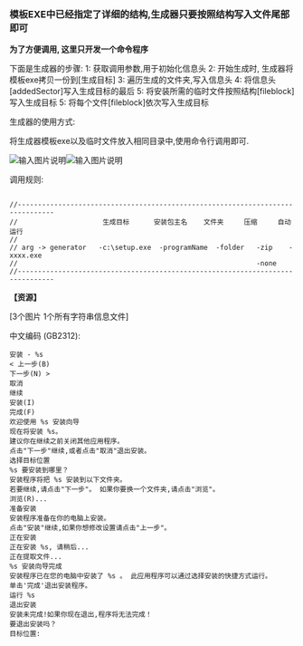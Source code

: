 ### 模板EXE中已经指定了详细的结构,生成器只要按照结构写入文件尾部即可

 **为了方便调用, 这里只开发一个命令程序** 

下面是生成器的步骤:
1: 获取调用参数,用于初始化信息头
2: 开始生成时, 生成器将模板exe拷贝一份到[生成目标]
3: 遍历生成的文件夹,写入信息头
4: 将信息头[addedSector]写入生成目标的最后
5: 将安装所需的临时文件按照结构[fileblock]写入生成目标
5: 将每个文件[fileblock]依次写入生成目标

生成器的使用方式:


将生成器模板exe以及临时文件放入相同目录中,使用命令行调用即可.

![输入图片说明](http://git.oschina.net/uploads/images/2016/0801/141054_60626627_632350.png "在这里输入图片标题")![输入图片说明](http://git.oschina.net/uploads/images/2016/0801/141058_23016558_632350.png "在这里输入图片标题")

调用规则:
```

//-------------------------------------------------------------------------------
//                     生成目标      安装包主名    文件夹     压缩     自动运行
//
// arg -> generator   -c:\setup.exe  -programName  -folder   -zip    -xxxx.exe
//                                                           -none
//-------------------------------------------------------------------------------
```


 **【资源】** 

[3个图片 1个所有字符串信息文件]


中文编码 (GB2312):
```
安装 - %s
< 上一步(B)
下一步(N) >
取消
继续
安装(I)
完成(F)
欢迎使用 %s 安装向导
现在将安装 %s。
建议你在继续之前关闭其他应用程序。
点击"下一步"继续,或者点击"取消"退出安装。
选择目标位置
%s 要安装到哪里？
安装程序将把 %s 安装到以下文件夹。
若要继续,请点击"下一步"。 如果你要换一个文件夹,请点击"浏览"。
浏览(R)...
准备安装
安装程序准备在你的电脑上安装。
点击"安装"继续,如果你想修改设置请点击"上一步"。
正在安装
正在安装 %s, 请稍后...
正在提取文件...
%s 安装向导完成
安装程序已在您的电脑中安装了 %s 。 此应用程序可以通过选择安装的快捷方式运行。
单击'完成'退出安装程序。
运行 %s
退出安装
安装未完成!如果你现在退出,程序将无法完成！
要退出安装吗？
目标位置:

```